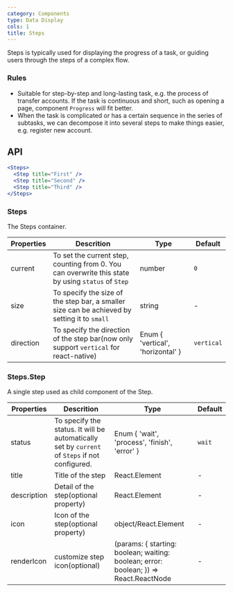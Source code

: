 ```yaml
---
category: Components
type: Data Display
cols: 1
title: Steps
---
```


Steps is typically used for displaying the progress of a task, or guiding users through the steps of a complex flow.

### Rules

- Suitable for step-by-step and long-lasting task, e.g. the process of transfer accounts. If the task is continuous and short, such as opening a page, component `Progress` will fit better.
- When the task is complicated or has a certain sequence in the series of subtasks, we can decompose it into several steps to make things easier, e.g. register new account.


## API

```jsx
<Steps>
  <Step title="First" />
  <Step title="Second" />
  <Step title="Third" />
</Steps>
```

### Steps

The Steps container.

| Properties | Descrition                                                                                         | Type                              | Default    |
| ---------- | -------------------------------------------------------------------------------------------------- | --------------------------------- | ---------- |
| current    | To set the current step, counting from 0. You can overwrite this state by using `status` of `Step` | number                            | `0`        |
| size       | To specify the size of the step bar, a smaller size can be achieved by setting it to `small`       | string                            | -          |
| direction  | To specify the direction of the step bar(now only support `vertical` for react-native)             | Enum { 'vertical', 'horizontal' } | `vertical` |

### Steps.Step

A single step used as child component of the Step.

| Properties  | Descrition                                                                                     | Type                                                                                  | Default |
| ----------- | ---------------------------------------------------------------------------------------------- | ------------------------------------------------------------------------------------- | ------- |
| status      | To specify the status. It will be automatically set by `current` of `Steps` if not configured. | Enum { 'wait', 'process', 'finish', 'error' }                                         | `wait`  |
| title       | Title of the step                                                                              | React.Element                                                                         | -       |
| description | Detail of the step(optional property)                                                          | React.Element                                                                         | -       |
| icon        | Icon of the step(optional property)                                                            | object/React.Element                                                                  | -       |
| renderIcon  | customize step icon(optional)                                                                  | (params: { starting: boolean; waiting: boolean; error: boolean; }) => React.ReactNode | -       |

